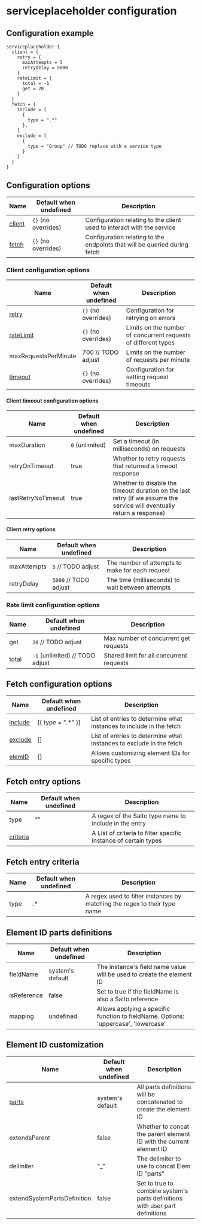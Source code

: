 # serviceplaceholder configuration

## Configuration example

```hcl
serviceplaceholder {
  client = {
    retry = {
      maxAttempts = 5
      retryDelay = 5000
    }
    rateLimit = {
      total = -1
      get = 20
    }
  }
  fetch = {
    include = [
      {
        type = ".*"
      },
    ]
    exclude = [
      {
        type = "Group" // TODO replace with a service type
      }
    ]
  }
}
```

## Configuration options

| Name                                    | Default when undefined | Description                                                               |
| --------------------------------------- | ---------------------- | ------------------------------------------------------------------------- |
| [client](#client-configuration-options) | `{}` (no overrides)    | Configuration relating to the client used to interact with the service    |
| [fetch](#fetch-configuration-options)   | `{}` (no overrides)    | Configuration relating to the endpoints that will be queried during fetch |

### Client configuration options

| Name                                             | Default when undefined | Description                                                         |
| ------------------------------------------------ | ---------------------- | ------------------------------------------------------------------- |
| [retry](#retry-configuration-options)            | `{}` (no overrides)    | Configuration for retrying on errors                                |
| [rateLimit](#rate-limit-configuration-options)   | `{}` (no overrides)    | Limits on the number of concurrent requests of different types      |
| maxRequestsPerMinute                             | 700  // TODO adjust    | Limits on the number of requests per minute                         |
| [timeout](#client-timeout-configuration-options) | `{}` (no overrides)    | Configuration for setting request timeouts                          |

#### Client timeout configuration options

| Name               | Default when undefined | Description                                                                                                            |
| ------------------ | ---------------------- | ---------------------------------------------------------------------------------------------------------------------- |
| maxDuration        | `0` (unlimited)        | Set a timeout (in milliseconds) on requests                                                                            |
| retryOnTimeout     | true                   | Whether to retry requests that returned a timeout response                                                             |
| lastRetryNoTimeout | true                   | Whether to disable the timeout duration on the last retry (if we assume the service will eventually return a response) |

#### Client retry options

| Name        | Default when undefined | Description                                      |
| ----------- | ---------------------- | ------------------------------------------------ |
| maxAttempts | `5` // TODO adjust     | The number of attempts to make for each request  |
| retryDelay  | `5000` // TODO adjust  | The time (milliseconds) to wait between attempts |

### Rate limit configuration options

| Name  | Default when undefined          | Description                              |
| ----- | ------------------------------- | ---------------------------------------- |
| get   | `20` // TODO adjust             | Max number of concurrent get requests    |
| total | `-1` (unlimited) // TODO adjust | Shared limit for all concurrent requests |

## Fetch configuration options

| Name                                | Default when undefined | Description                                                         |
| ----------------------------------- | ---------------------- | ------------------------------------------------------------------- |
| [include](#fetch-entry-options)     | [{ type = ".*" }]      | List of entries to determine what instances to include in the fetch |
| [exclude](#fetch-entry-options)     | []                     | List of entries to determine what instances to exclude in the fetch |
| [elemID](#element-id-customization) | {}                     | Allows customizing element IDs for specific types                   |

## Fetch entry options

| Name                              | Default when undefined | Description                                                     |
| --------------------------------- | ---------------------- | --------------------------------------------------------------- |
| type                              | ""                     | A regex of the Salto type name to include in the entry          |
| [criteria](#fetch-entry-criteria) |                        | A List of criteria to filter specific instance of certain types |

## Fetch entry criteria

| Name   | Default when undefined | Description                                                                  |
| ------ | ---------------------- | ---------------------------------------------------------------------------- |
| type   | .\*                    | A regex used to filter instances by matching the regex to their type name    |

## Element ID parts definitions

| Name        | Default when undefined | Description                                                                         |
| ----------- | ---------------------- | ----------------------------------------------------------------------------------- |
| fieldName   | system's default       | The instance's field name value will be used to create the element ID               |
| isReference | false                  | Set to true if the fieldName is also a Salto reference                              |
| mapping     | undefined              | Allows applying a specific function to fieldName. Options: 'uppercase', 'lowercase' |

## Element ID customization

| Name                                   | Default when undefined | Description                                                                  |
| -------------------------------------- | ---------------------- | ---------------------------------------------------------------------------- |
| [parts](#element-id-parts-definitions) | system's default       | All parts definitions will be concatenated to create the element ID          |
| extendsParent                          | false                  | Whether to concat the parent element ID with the current element ID          |
| delimiter                              | "\_"                   | The delimiter to use to concat Elem ID "parts"                               |
| extendSystemPartsDefinition            | false                  | Set to true to combine system's parts definitions with user part definitions |
